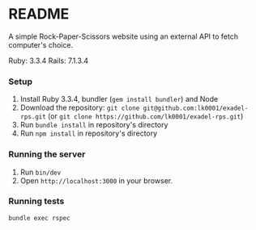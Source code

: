 # README

A simple Rock-Paper-Scissors website using an external API to fetch computer's choice.

Ruby: 3.3.4
Rails: 7.1.3.4

### Setup
1. Install Ruby 3.3.4, bundler (`gem install bundler`) and Node
1. Download the repository: `git clone git@github.com:lk0001/exadel-rps.git` (or `git clone https://github.com/lk0001/exadel-rps.git`)
1. Run `bundle install` in repository's directory
1. Run `npm install` in repository's directory

### Running the server
1. Run `bin/dev`
2. Open `http://localhost:3000` in your browser.

### Running tests
```bundle exec rspec```

